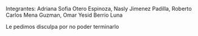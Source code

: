 Integrantes:
Adriana Sofia Otero Espinoza,
Nasly Jimenez Padilla,
Roberto Carlos Mena Guzman,
Omar Yesid Berrio Luna


Le pedimos disculpa por no poder terminarlo 
